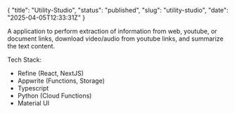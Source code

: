 {
  "title": "Utility-Studio",
  "status": "published",
  "slug": "utility-studio",
  "date": "2025-04-05T12:33:31Z"
}

<p>A application to perform extraction of information from web, youtube, or document links, download video/audio from youtube links, and summarize the text content.</p>
<p>Tech Stack:</p>
<ul>
<li>Refine (React, NextJS)</li>
<li>Appwrite (Functions, Storage)</li>
<li>Typescript</li>
<li>Python (Cloud Functions)</li>
<li>Material UI</li>
</ul>
